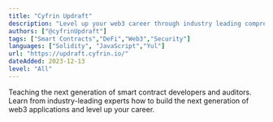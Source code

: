 ```yaml
---
title: "Cyfrin Updraft"
description: "Level up your web3 career through industry leading comprehensive courses"
authors: ["@cyfrinUpdraft"]
tags: ["Smart Contracts","DeFi","Web3","Security"]
languages: ["Solidity", "JavaScript","Yul"]
url: "https://updraft.cyfrin.io/"
dateAdded: 2023-12-13
level: "All"
---
```

Teaching the next generation of smart contract developers and auditors. Learn from industry-leading experts how to build the next generation of web3 applications and level up your career.
